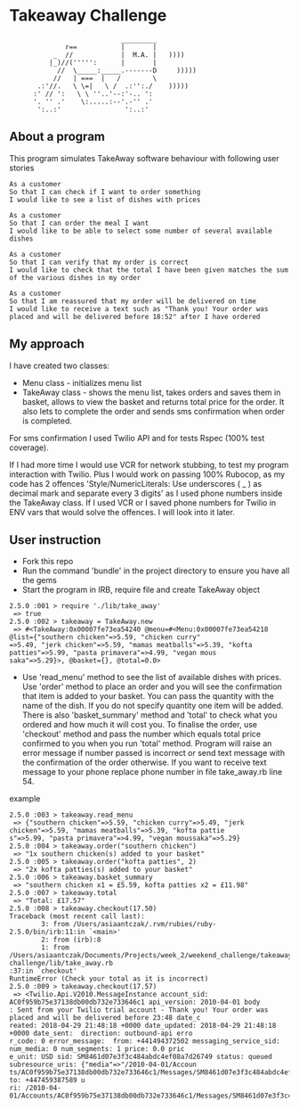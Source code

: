 Takeaway Challenge
==================
```
                            _________
              r==           |       |
           _  //            |  M.A. |   ))))
          |_)//(''''':      |       |
            //  \_____:_____.-------D     )))))
           //   | ===  |   /        \
       .:'//.   \ \=|   \ /  .:'':./    )))))
      :' // ':   \ \ ''..'--:'-.. ':
      '. '' .'    \:.....:--'.-'' .'
       ':..:'                ':..:'

 ```

About a program
---------------

This program simulates TakeAway software behaviour with following user stories
```
As a customer
So that I can check if I want to order something
I would like to see a list of dishes with prices

As a customer
So that I can order the meal I want
I would like to be able to select some number of several available dishes

As a customer
So that I can verify that my order is correct
I would like to check that the total I have been given matches the sum of the various dishes in my order

As a customer
So that I am reassured that my order will be delivered on time
I would like to receive a text such as "Thank you! Your order was placed and will be delivered before 18:52" after I have ordered
```
My approach
-----------

I have created two classes:
* Menu class - initializes menu list
* TakeAway class - shows the menu list, takes orders and saves them in basket,
  allows to view the basket and returns total price for the order. It also lets
  to complete the order and sends sms confirmation when order is completed.

For sms confirmation I used Twilio API and for tests Rspec (100% test coverage).

If I had more time I would use VCR for network stubbing, to test my program interaction with Twilio.
Plus I would work on passing 100% Rubocop, as my code has 2 offences 'Style/NumericLiterals: Use underscores ( _ ) as decimal mark and separate every 3 digits' as I used phone numbers inside the TakeAway class. If I used VCR or I saved phone numbers for Twilio in ENV vars that would solve the offences. I will look into it later.

User instruction
----------------

* Fork this repo
* Run the command 'bundle' in the project directory to ensure you have all the gems
* Start the program in IRB, require file and create TakeAway object
```
2.5.0 :001 > require './lib/take_away'
 => true
2.5.0 :002 > takeaway = TakeAway.new
 => #<TakeAway:0x00007fe73ea54240 @menu=#<Menu:0x00007fe73ea54218 @list={"southern chicken"=>5.59, "chicken curry"
=>5.49, "jerk chicken"=>5.59, "mamas meatballs"=>5.39, "kofta patties"=>5.99, "pasta primavera"=>4.99, "vegan mous
saka"=>5.29}>, @basket={}, @total=0.0>
```
* Use 'read_menu' method to see the list of available dishes with prices. Use 'order' method to place an order and you will see the confirmation that item is added to your basket. You can pass the quantity with the name of the dish. If you do not specify quantity one item will be added. There is also 'basket_summary' method and 'total' to check what you ordered and how much it will cost you. To finalise the order, use 'checkout' method and pass the number which equals total price confirmed to you when you run 'total' method. Program will raise an error message if number passed is incorrect or send text message with the confirmation of the order otherwise. If you want to receive text message to your phone replace phone number in file take_away.rb line 54.

example
```
2.5.0 :003 > takeaway.read_menu
 => {"southern chicken"=>5.59, "chicken curry"=>5.49, "jerk chicken"=>5.59, "mamas meatballs"=>5.39, "kofta pattie
s"=>5.99, "pasta primavera"=>4.99, "vegan moussaka"=>5.29}
2.5.0 :004 > takeaway.order("southern chicken")
 => "1x southern chicken(s) added to your basket"
2.5.0 :005 > takeaway.order("kofta patties", 2)
 => "2x kofta patties(s) added to your basket"
2.5.0 :006 > takeaway.basket_summary
 => "southern chicken x1 = £5.59, kofta patties x2 = £11.98"
2.5.0 :007 > takeaway.total
 => "Total: £17.57"
2.5.0 :008 > takeaway.checkout(17.50)
Traceback (most recent call last):
        3: from /Users/asiaantczak/.rvm/rubies/ruby-2.5.0/bin/irb:11:in `<main>'
        2: from (irb):8
        1: from /Users/asiaantczak/Documents/Projects/week_2/weekend_challenge/takeaway-challenge/lib/take_away.rb
:37:in `checkout'
RuntimeError (Check your total as it is incorrect)
2.5.0 :009 > takeaway.checkout(17.57)
 => <Twilio.Api.V2010.MessageInstance account_sid: AC0f959b75e37138db00db732e733646c1 api_version: 2010-04-01 body
: Sent from your Twilio trial account - Thank you! Your order was placed and will be delivered before 23:48 date_c
reated: 2018-04-29 21:48:18 +0000 date_updated: 2018-04-29 21:48:18 +0000 date_sent:  direction: outbound-api erro
r_code: 0 error_message:  from: +441494372502 messaging_service_sid:  num_media: 0 num_segments: 1 price: 0.0 pric
e_unit: USD sid: SM8461d07e3f3c484abdc4ef08a7d26749 status: queued subresource_uris: {"media"=>"/2010-04-01/Accoun
ts/AC0f959b75e37138db00db732e733646c1/Messages/SM8461d07e3f3c484abdc4ef08a7d26749/Media.json"} to: +447459387589 u
ri: /2010-04-01/Accounts/AC0f959b75e37138db00db732e733646c1/Messages/SM8461d07e3f3c484abdc4ef08a7d26749.json>
```

